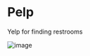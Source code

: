 # Pelp
Yelp for finding restrooms

![image](https://user-images.githubusercontent.com/96276293/172743217-1a21f3b6-b43b-4717-b1ed-aa6e28d6f58a.png)
